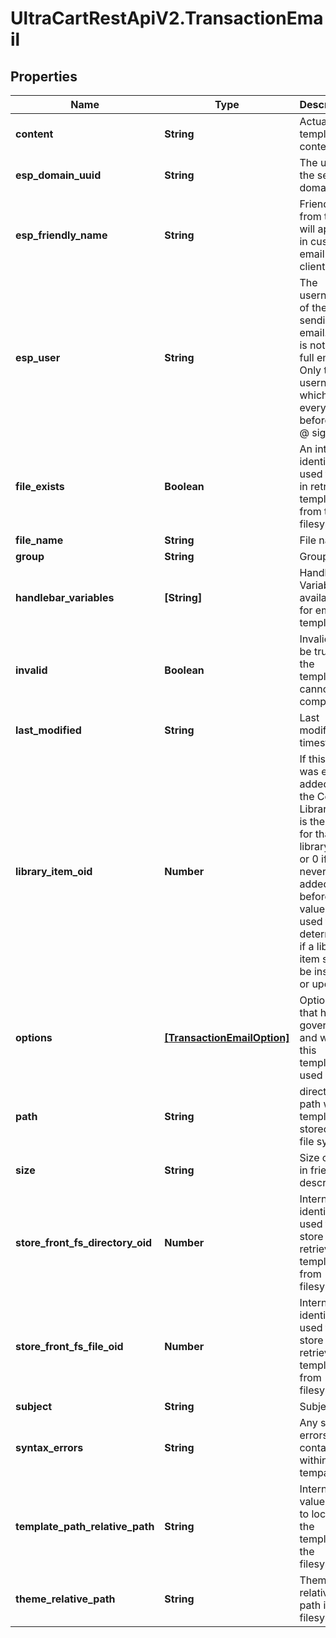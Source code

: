 # UltraCartRestApiV2.TransactionEmail

## Properties
Name | Type | Description | Notes
------------ | ------------- | ------------- | -------------
**content** | **String** | Actual template contents | [optional] 
**esp_domain_uuid** | **String** | The uuid of the sending domain | [optional] 
**esp_friendly_name** | **String** | Friendly from that will appear in customer email clients. | [optional] 
**esp_user** | **String** | The username of the sending email.  This is not the full email.  Only the username which is everything before the @ sign. | [optional] 
**file_exists** | **Boolean** | An internal identifier used to aid in retrieving templates from the filesystem. | [optional] 
**file_name** | **String** | File name | [optional] 
**group** | **String** | Group | [optional] 
**handlebar_variables** | **[String]** | Handlebar Variables available for email template | [optional] 
**invalid** | **Boolean** | Invalid will be true if the template cannot compile | [optional] 
**last_modified** | **String** | Last modified timestamp | [optional] 
**library_item_oid** | **Number** | If this item was ever added to the Code Library, this is the oid for that library item, or 0 if never added before.  This value is used to determine if a library item should be inserted or updated. | [optional] 
**options** | [**[TransactionEmailOption]**](TransactionEmailOption.md) | Options that help govern how and when this template is used | [optional] 
**path** | **String** | directory path where template is stored in file system | [optional] 
**size** | **String** | Size of file in friendly description | [optional] 
**store_front_fs_directory_oid** | **Number** | Internal identifier used to store and retrieve template from filesystem | [optional] 
**store_front_fs_file_oid** | **Number** | Internal identifier used to store and retrieve template from filesystem | [optional] 
**subject** | **String** | Subject | [optional] 
**syntax_errors** | **String** | Any syntax errors contained within the tempalate | [optional] 
**template_path_relative_path** | **String** | Internal value used to locate the template in the filesystem | [optional] 
**theme_relative_path** | **String** | Theme relative path in the filesystem. | [optional] 


